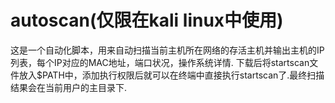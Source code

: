# autoscan(仅限在kali linux中使用)
这是一个自动化脚本，用来自动扫描当前主机所在网络的存活主机并输出主机的IP列表，每个IP对应的MAC地址，端口状况，操作系统详情.
下载后将startscan文件放入$PATH中，添加执行权限后就可以在终端中直接执行startscan了.最终扫描结果会在当前用户的主目录下.
